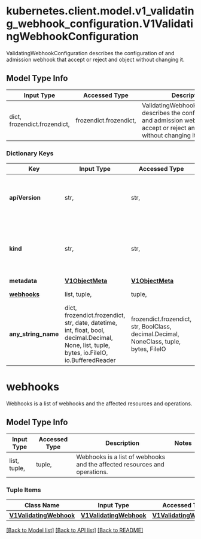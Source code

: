 # kubernetes.client.model.v1_validating_webhook_configuration.V1ValidatingWebhookConfiguration

ValidatingWebhookConfiguration describes the configuration of and admission webhook that accept or reject and object without changing it.

## Model Type Info
Input Type | Accessed Type | Description | Notes
------------ | ------------- | ------------- | -------------
dict, frozendict.frozendict,  | frozendict.frozendict,  | ValidatingWebhookConfiguration describes the configuration of and admission webhook that accept or reject and object without changing it. | 

### Dictionary Keys
Key | Input Type | Accessed Type | Description | Notes
------------ | ------------- | ------------- | ------------- | -------------
**apiVersion** | str,  | str,  | APIVersion defines the versioned schema of this representation of an object. Servers should convert recognized schemas to the latest internal value, and may reject unrecognized values. More info: https://git.k8s.io/community/contributors/devel/sig-architecture/api-conventions.md#resources | [optional] 
**kind** | str,  | str,  | Kind is a string value representing the REST resource this object represents. Servers may infer this from the endpoint the kubernetes.client submits requests to. Cannot be updated. In CamelCase. More info: https://git.k8s.io/community/contributors/devel/sig-architecture/api-conventions.md#types-kinds | [optional] 
**metadata** | [**V1ObjectMeta**](V1ObjectMeta.md) | [**V1ObjectMeta**](V1ObjectMeta.md) |  | [optional] 
**[webhooks](#webhooks)** | list, tuple,  | tuple,  | Webhooks is a list of webhooks and the affected resources and operations. | [optional] 
**any_string_name** | dict, frozendict.frozendict, str, date, datetime, int, float, bool, decimal.Decimal, None, list, tuple, bytes, io.FileIO, io.BufferedReader | frozendict.frozendict, str, BoolClass, decimal.Decimal, NoneClass, tuple, bytes, FileIO | any string name can be used but the value must be the correct type | [optional]

# webhooks

Webhooks is a list of webhooks and the affected resources and operations.

## Model Type Info
Input Type | Accessed Type | Description | Notes
------------ | ------------- | ------------- | -------------
list, tuple,  | tuple,  | Webhooks is a list of webhooks and the affected resources and operations. | 

### Tuple Items
Class Name | Input Type | Accessed Type | Description | Notes
------------- | ------------- | ------------- | ------------- | -------------
[**V1ValidatingWebhook**](V1ValidatingWebhook.md) | [**V1ValidatingWebhook**](V1ValidatingWebhook.md) | [**V1ValidatingWebhook**](V1ValidatingWebhook.md) |  | 

[[Back to Model list]](../../README.md#documentation-for-models) [[Back to API list]](../../README.md#documentation-for-api-endpoints) [[Back to README]](../../README.md)

